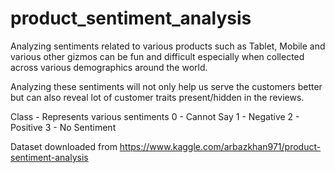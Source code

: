 # product_sentiment_analysis
Analyzing sentiments related to various products such as Tablet, Mobile and various other gizmos can be fun and difficult especially when collected across various demographics around the world. 

Analyzing these sentiments will not only help us serve the customers better but can also reveal lot of customer traits present/hidden in the reviews.

Class - Represents various sentiments
0 - Cannot Say
1 - Negative
2 - Positive
3 - No Sentiment

Dataset downloaded from
https://www.kaggle.com/arbazkhan971/product-sentiment-analysis

